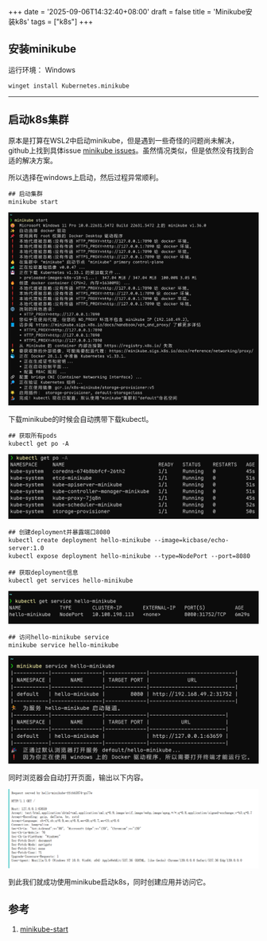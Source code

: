 +++
date = '2025-09-06T14:32:40+08:00'
draft = false
title = 'Minikube安装k8s'
tags = ["k8s"]
+++

## 安装minikube
运行环境： Windows
```shell
winget install Kubernetes.minikube
```


---

## 启动k8s集群
原本是打算在WSL2中启动minikube，但是遇到一些奇怪的问题尚未解决，github上找到具体issue [minikube issues](https://github.com/kubernetes/minikube/issues?q=is%3Aissue%20state%3Aclosed%20docker.service%20is%20masked.)。虽然情况类似，但是依然没有找到合适的解决方案。

所以选择在windows上启动，然后过程异常顺利。

```shell
## 启动集群
minikube start
```
![minikube-start](./minikube-start.png)

下载minikube的时候会自动携带下载kubectl。

```shell
## 获取所有pods
kubectl get po -A
```
![kubectl-get-po](./kubectl-get-po.png)

```shell
## 创建deployment并暴露端口8080
kubectl create deployment hello-minikube --image=kicbase/echo-server:1.0
kubectl expose deployment hello-minikube --type=NodePort --port=8080

## 获取deployment信息
kubectl get services hello-minikube
```
![kubectl-get-services](./kubectl-get-services.png)

```shell
## 访问hello-minikube service
minikube service hello-minikube
```
![minikube-service](./minikube-service.png)

同时浏览器会自动打开页面，输出以下内容。

![service-result](./service-result.png)

到此我们就成功使用minikube启动k8s，同时创建应用并访问它。

## 参考
1. [minikube-start](https://minikube.sigs.k8s.io/docs/start/?arch=%2Fwindows%2Fx86-64%2Fstable%2Fwindows+package+manager#Service)